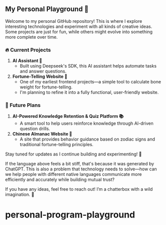 ## My Personal Playground 🚀  

Welcome to my personal GitHub repository! This is where I explore interesting technologies and experiment with all kinds of creative ideas. Some projects are just for fun, while others might evolve into something more complete over time.  

### 🔥 Current Projects  
1. **AI Assistant 🤖**  
   - Built using Deepseek's SDK, this AI assistant helps automate tasks and answer questions.  
2. **Fortune-Telling Website 🔮**  
   - One of my earliest frontend projects—a simple tool to calculate bone weight for fortune-telling.  
   - I'm planning to refine it into a fully functional, user-friendly website.  

### 🎯 Future Plans  
1. **AI-Powered Knowledge Retention & Quiz Platform 📚**  
   - A smart tool to help users reinforce knowledge through AI-driven question drills.  
2. **Chinese Almanac Website 📆**  
   - A site that provides behavior guidance based on zodiac signs and traditional fortune-telling principles.  

Stay tuned for updates as I continue building and experimenting! 🚀  

If the language above feels a bit stiff, that's because it was generated by ChatGPT. This is also a problem that technology needs to solve—how can we help people with different native languages communicate more efficiently and accurately while building mutual trust?  

If you have any ideas, feel free to reach out! I’m a chatterbox with a wild imagination. 🚀
# personal-program-playground
